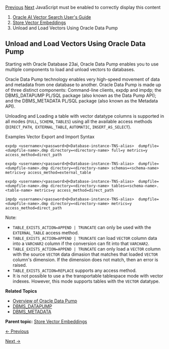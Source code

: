 [Previous](load-binary-vector-data-using-sqlloader-example.md)
[Next](create-vector-indexes.md) JavaScript must be enabled to correctly
display this content

  1. [Oracle AI Vector Search User's Guide](index.md)
  2. [Store Vector Embeddings](store-vector-embeddings-01.md)
  3. Unload and Load Vectors Using Oracle Data Pump

## Unload and Load Vectors Using Oracle Data Pump

Starting with Oracle Database 23ai, Oracle Data Pump enables you to use
multiple components to load and unload vectors to databases.

Oracle Data Pump technology enables very high-speed movement of data and
metadata from one database to another. Oracle Data Pump is made up of three
distinct components: Command-line clients, expdp and impdp; the DBMS_DATAPUMP
PL/SQL package (also known as the Data Pump API); and the DBMS_METADATA PL/SQL
package (also known as the Metadata API).

Unloading and Loading a table with vector datatype columns is supported in all
modes (`FULL`, `SCHEMA`, `TABLES`) using all the available access methods
(`DIRECT_PATH`,` EXTERNAL_TABLE`, `AUTOMATIC`, `INSERT_AS_SELECT`).

Examples Vector Export and Import Syntax

    
    
    expdp <username>/<password>@<Database-instance-TNS-alias>  dumpfile=<dumpfile-name>.dmp directory=<directory-name> full=y metrics=y access_method=direct_path
    
    expdp <username>/<password>@<Database-instance-TNS-alias>  dumpfile=<dumpfile-name>.dmp directory=<directory-name> schemas=<schema-name> metrics=y access_method=external_table
    
    expdp <username>/<password>@<Database-instance-TNS-alias>  dumpfile=<dumpfile-name>.dmp directory=<directory-name> tables=<schema-name>.<table-name> metrics=y access_method=direct_path
    
    impdp <username>/<password>@<Database-instance-TNS-alias>  dumpfile=<dumpfile-name>.dmp directory=<directory-name> metrics=y access_method=direct_path

Note:

  * `TABLE_EXISTS_ACTION=APPEND | TRUNCATE` can only be used with the `EXTERNAL_TABLE` access method. 
  * `TABLE_EXISTS_ACTION=APPEND | TRUNCATE` can load `VECTOR` column data into a `VARCHAR2` column if the conversion can fit into that `VARCHAR2`. 
  * `TABLE_EXISTS_ACTION=APPEND | TRUNCATE` can only load a `VECTOR` column with the source `VECTOR` data dimasion that matches that loaded `VECTOR` column's dimension. If the dimension does not match, then an error is raised. 
  * `TABLE_EXISTS_ACTION=REPLACE` supports any access method. 
  * It is not possible to use a the transportable tablespace mode with vector indexes. However, this mode supports tables with the `VECTOR` datatype. 

**Related Topics**

  * [Overview of Oracle Data Pump](/pls/topic/lookup?ctx=en/database/oracle/oracle-database/23/vecse&id=SUTIL-GUID-17FAE261-0972-4220-A2E4-44D479F519D4)
  * [DBMS_DATAPUMP](/pls/topic/lookup?ctx=en/database/oracle/oracle-database/23/vecse&id=ARPLS-GUID-AEA7ED80-DB4A-4A70-B199-592287206348)
  * [DBMS_METADATA](/pls/topic/lookup?ctx=en/database/oracle/oracle-database/23/vecse&id=ARPLS-GUID-F72B5833-C14E-4713-A588-6BDF4D4CBA2A)

**Parent topic:** [Store Vector Embeddings](store-vector-embeddings-01.md
"You store the resulting vector embeddings and associated unstructured data
with your relational business data in Oracle Database.")


[← Previous](load-binary-vector-data-using-sqlloader-example.md)

[Next →](create-vector-indexes.md)
